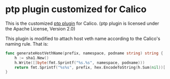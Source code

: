 ptp plugin customized for Calico
================================

This is the customized [ptp plugin](https://github.com/containernetworking/plugins/tree/master/plugins/main/ptp) for Calico.
(ptp plugin is licensed under the Apache License, Version 2.0)

This plugin is modified to attach host veth name according to the Calico's naming rule. That is:
```go
func generateHostVethName(prefix, namespace, podname string) string {
	h := sha1.New()
	h.Write([]byte(fmt.Sprintf("%s.%s", namespace, podname)))
	return fmt.Sprintf("%s%s", prefix, hex.EncodeToString(h.Sum(nil))[:11])
}
```
